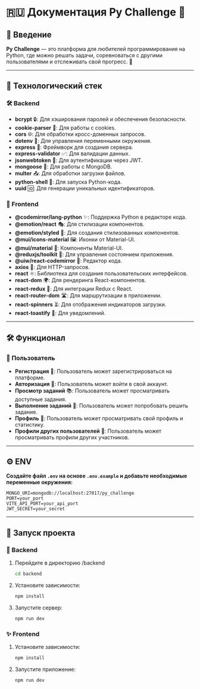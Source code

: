 # 🇷🇺 Документация Py Challenge 🐍

## 🚀 Введение
**Py Challenge** — это платформа для любителей программирования на Python, где можно решать задачи, соревноваться с другими пользователями и отслеживать свой прогресс. 🎯

---

## 🔧 Технологический стек

### 🛠 Backend
- **bcrypt** 🔒: Для хэширования паролей и обеспечения безопасности.
- **cookie-parser** 🍪: Для работы с cookies.
- **cors** 🌐: Для обработки кросс-доменных запросов.
- **dotenv** 🔑: Для управления переменными окружения.
- **express** 🚂: Фреймворк для создания сервера.
- **express-validator** ✅: Для валидации данных.
- **jsonwebtoken** 🔐: Для аутентификации через JWT.
- **mongoose** 🦉: Для работы с MongoDB.
- **multer** 📤: Для обработки загрузки файлов.
- **python-shell** 🐍: Для запуска Python-кода.
- **uuid** 🆔: Для генерации уникальных идентификаторов.

### 🎨 Frontend
- **@codemirror/lang-python** ✨: Поддержка Python в редакторе кода.
- **@emotion/react** 🎭: Для стилизации компонентов.
- **@emotion/styled** 🎨: Для создания стилизованных компонентов.
- **@mui/icons-material** 🖼: Иконки от Material-UI.
- **@mui/material** 🧩: Компоненты Material-UI.
- **@reduxjs/toolkit** 🧰: Для управления состоянием приложения.
- **@uiw/react-codemirror** 📝: Редактор кода.
- **axios** 📡: Для HTTP-запросов.
- **react** ⚛️: Библиотека для создания пользовательских интерфейсов.
- **react-dom** 🌍: Для рендеринга React-компонентов.
- **react-redux** 🔄: Для интеграции Redux с React.
- **react-router-dom** 🛣: Для маршрутизации в приложении.
- **react-spinners** ⏳: Для отображения индикаторов загрузки.
- **react-toastify** 🍞: Для уведомлений.

---

## 🛠 Функционал

### 👤 Пользователь
- **Регистрация** 📝: Пользователь может зарегистрироваться на платформе.
- **Авторизация** 🔑: Пользователь может войти в свой аккаунт.
- **Просмотр заданий** 📚: Пользователь может просматривать доступные задания.
- **Выполнение заданий** 🧠: Пользователь может попробовать решить задание.
- **Профиль** 👤: Пользователь может просматривать свой профиль и статистику.
- **Профили других пользователей** 👥: Пользователь может просматривать профили других участников.

---

## ⚙️ ENV
**Создайте файл `.env` на основе `.env.example` и добавьте необходимые переменные окружения:**  
   ```env
   MONGO_URI=mongodb://localhost:27017/py_challenge
   PORT=your_port
   VITE_API_PORT=your_api_port
   JWT_SECRET=your_secret
   ```

---

## 🚀 Запуск проекта

### 👾 Backend
1. Перейдите в директорию /backend
    ```bash
    cd backend
    ```
2. Установите зависимости:  
   ```bash
   npm install
   ```
3. Запустите сервер:  
   ```bash
   npm run dev
   ```

### ✨ Frontend
1. Установите зависимости:  
   ```bash
   npm install
   ```
2. Запустите приложение:  
   ```bash
   npm run dev
   ```